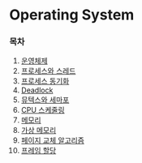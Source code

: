 # Operating System

### 목차
1. [운영체제](https://github.com/njh0317/Tech-interview/blob/main/OS/%EC%9A%B4%EC%98%81%EC%B2%B4%EC%A0%9C.md)
2. [프로세스와 스레드](https://github.com/njh0317/Tech-interview/blob/main/OS/%ED%94%84%EB%A1%9C%EC%84%B8%EC%8A%A4%EC%99%80%20%EC%8A%A4%EB%A0%88%EB%93%9C.md)
3. [프로세스 동기화](https://github.com/njh0317/Tech-interview/blob/main/OS/%ED%94%84%EB%A1%9C%EC%84%B8%EC%8A%A4%20%EB%8F%99%EA%B8%B0%ED%99%94.md)
4. [Deadlock](https://github.com/njh0317/Tech-interview/blob/main/OS/Deadlock.md)
5. [뮤텍스와 세마포](https://github.com/njh0317/Tech-interview/blob/main/OS/%EB%AE%A4%ED%85%8D%EC%8A%A4%EC%99%80%20%EC%84%B8%EB%A7%88%ED%8F%AC.md)
6. [CPU 스케줄링](https://github.com/njh0317/Tech-interview/blob/main/OS/CPU%20%EC%8A%A4%EC%BC%80%EC%A4%84%EB%A7%81.md)
7. [메모리]()
8. [가상 메모리]()
9. [페이지 교체 알고리즘]()
10. [프레임 할당]()

